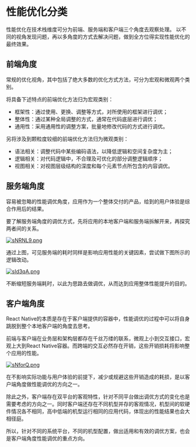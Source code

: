 # 性能优化分类
性能优化在技术栈维度可分为前端、服务端和客户端三个角度去观察处理。
以不同的视角发现问题，再以多角度的方式去解决问题，做到全方位得实现性能优化的最终效果。

## 前端角度
常规的优化视角，其中包括了绝大多数的优化方式方法，可分为宏观和微观两个类别。

将具备下述特点的前端优化方法归为宏观类别：
- 框架性：通过使用、更换、调整等方式，对所使用的框架进行调优；
- 整体性：通过某种全局调整的方式，通常在代码底层进行调优；
- 通用性：采用通用性的调整方案，批量地修改代码的方式进行调优。

另将涉及到颗粒度较细的前端优化方法归为微观类别：
- 语法相关：调整代码中某些编码语法，以降低逻辑和空间复杂度为主；
- 逻辑相关：对代码逻辑中，不合理及可优化的部分调整逻辑顺序；
- 视图相关：对视图层级结构的深度和每个元素节点所包含的内容调优。


## 服务端角度
容易被忽略的性能调优角度，应用作为一个整体交付的产品，给到的用户体验是综合作用后的结果。

要了解服务端角度的调优方式，先将应用的本地客户端和服务端拆解开来，再探究两者间的关系。

[![sNRNL9.png](https://s3.ax1x.com/2021/01/13/sNRNL9.png)](https://imgchr.com/i/sNRNL9)

通过上图，可见服务端的耗时同样是影响应用性能的关键因素，尝试做下图所示的逻辑改动。

[![sId3qA.png](https://s3.ax1x.com/2021/01/22/sId3qA.png)](https://imgchr.com/i/sId3qA)

不断缩短服务端耗时，以此为思路去做调优，从而达到应用整体性能提升的目的。


## 客户端角度
React Native的本质是存在于客户端提供的容器中，性能调优的过程中可以将自身跳脱到整个本地客户端的角度去思考。

前端与客户端在业务层和架构层都存在千丝万缕的联系，微观上小到交互接口，宏观上大到React Native容器。而跨端的交互必然存在开销，这些开销损耗将影响整个应用的性能。

[![sNforQ.png](https://s3.ax1x.com/2021/01/13/sNforQ.png)](https://imgchr.com/i/sNforQ)

在不影响实际功能与用户体验的前提下，减少或规避这些开销造成的耗损，是以客户端角度做性能调优的方向之一。

除此之外，客户端存在双平台的客观特性，针对不同平台做出调优方式的变化也是需要考虑的方向之一。同时客户端还存在不同机型并存的客观情况，机型间的软硬件情况各不相同，高中低端的机型运行相同的应用代码，体现出的性能结果也会大相径庭。

所以，针对不同的系统平台，不同的机型配置，做出适用和有效的调优方案，也会是客户端角度性能调优的重点方向。